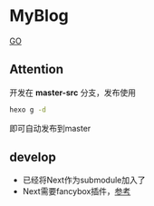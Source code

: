 # MyBlog  

[GO](https://adobeattheworld.github.io/)


## Attention
开发在 **master-src** 分支，发布使用
```sh
hexo g -d
```
即可自动发布到master

## develop
* 已经将Next作为submodule加入了
* Next需要fancybox插件，[参考](https://github.com/theme-next/theme-next-fancybox3)